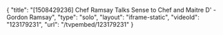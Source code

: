 {
    "title": "[1508429236] Chef Ramsay Talks Sense to Chef and Maitre D' - Gordon Ramsay",
    "type": "solo",
    "layout": "iframe-static",
    "videoId": "123179231",
    "url": "\/tvpembed\/123179231"
}